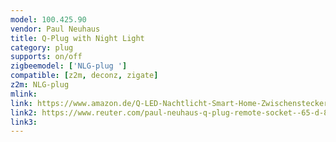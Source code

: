 ```yaml
---
model: 100.425.90
vendor: Paul Neuhaus 
title: Q-Plug with Night Light
category: plug
supports: on/off
zigbeemodel: ['NLG-plug ']
compatible: [z2m, deconz, zigate]
z2m: NLG-plug
mlink: 
link: https://www.amazon.de/Q-LED-Nachtlicht-Smart-Home-Zwischenstecker-wei%C3%9F/dp/B075V185JD
link2: https://www.reuter.com/paul-neuhaus-q-plug-remote-socket--65-d-84-cm-white-a737292.php
link3: 
---
```

